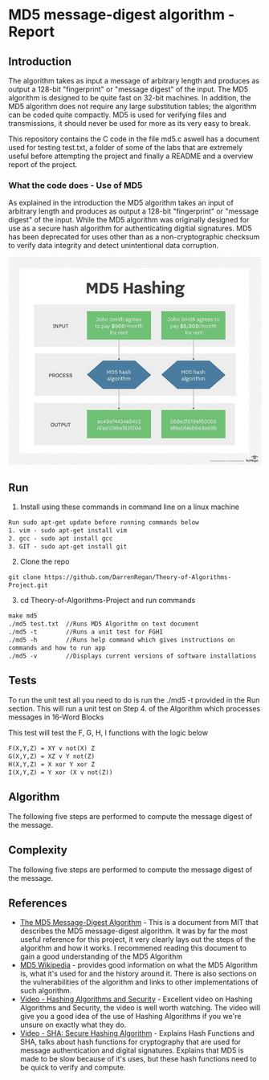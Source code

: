 # MD5 message-digest algorithm - Report

## Introduction
The algorithm takes as input a message of arbitrary length and produces as output a 128-bit "fingerprint" or "message digest" of the input. The MD5 algorithm is designed to be quite fast on 32-bit machines. In addition, the MD5 algorithm does not require any large substitution tables; the algorithm can be coded quite compactly. MD5 is used for verifying files and transmissions, it should never be used for more as its very easy to break.

This repository contains the C code in the file md5.c aswell has a document used for testing test.txt, a folder of some of the labs that are extremely useful before attempting the project and finally a README and a overview report of the project.

### What the code does - Use of MD5
As explained in the introduction the MD5 algorithm takes an input of arbitrary length and produces as output a 128-bit "fingerprint" or "message digest" of the input. While the MD5 algorithm was originally designed for use as a secure hash algorithm for authenticating digitial signatures. MD5 has been deprecated for uses other than as a non-cryptographic checksum to verify data integrity and detect unintentional data corruption.

![](images/md5_hashing.jpg)<br>

## Run

1. Install using these commands in command line on a linux machine

```
Run sudo apt-get update before running commands below
1. vim - sudo apt-get install vim
2. gcc - sudo apt install gcc
3. GIT - sudo apt-get install git
```

2. Clone the repo

```
git clone https://github.com/DarrenRegan/Theory-of-Algorithms-Project.git
```

3. cd Theory-of-Algorithms-Project and run commands
```
make md5
./md5 test.txt  //Runs MD5 Algorithm on text document
./md5 -t        //Runs a unit test for FGHI
./md5 -h        //Runs help command which gives instructions on commands and how to run app
./md5 -v        //Displays current versions of software installations
```

## Tests
To run the unit test all you need to do is run the ./md5 -t provided in the Run section.
This will run a unit test on Step 4. of the Algorithm which processes messages in 16-Word Blocks

This test will test the F, G, H, I functions with the logic below
```
F(X,Y,Z) = XY v not(X) Z 
G(X,Y,Z) = XZ v Y not(Z)
H(X,Y,Z) = X xor Y xor Z
I(X,Y,Z) = Y xor (X v not(Z))
```
## Algorithm
The following five steps are performed to compute the message digest of the message.

## Complexity
The following five steps are performed to compute the message digest of the message.

## References

* [The MD5 Message-Digest Algorithm](https://tools.ietf.org/html/rfc1321) - This is a document from MIT that describes the MD5 message-digest algorithm. It was by far the most useful reference for this project, it very clearly lays out the steps of the algorithm and how it works. I recommened reading this document to gain a good understanding of the MD5 Algorithm
* [MD5 Wikipedia](https://en.wikipedia.org/wiki/MD5) - provides good information on what the MD5 Algorithm is, what it's used for and the history around it. There is also sections on the vulnerabilities of the algorithm and links to other implementations of such algorithm.
* [Video - Hashing Algorithms and Security](https://www.youtube.com/watch?v=b4b8ktEV4Bg) - Excellent video on Hashing Algorithms and Security, the video is well worth watching. The video will give you a good idea of the use of Hashing Algorithms if you we're unsure on exactly what they do.
* [Video - SHA: Secure Hashing Algorithm](https://www.youtube.com/watch?v=DMtFhACPnTY) - Explains Hash Functions and SHA, talks about hash functions for cryptography that are used for message authentication and digital signatures. Explains that MD5 is made to be slow because of it's uses, but these hash functions need to be quick to verify and compute.

